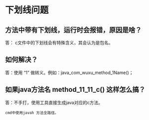 # 下划线问题

## 方法中带有下划线，运行时会报错，原因是啥？

答： c文件中的下划线会有特殊含义，其会认为是包名。

## 如何解决？

答：使用 “1” 做转义。例如：java_com_wuxu_method_1Name()；

## 如果java方法名 method_11_11_c() 这样怎么搞？

答：不手打，使用工具直接生成java对应的c方法。

    cmd中使用javah 方法全路径。

